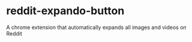 # reddit-expando-button
A chrome extension that automatically expands all images and videos on Reddit
